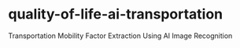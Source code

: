 # quality-of-life-ai-transportation
Transportation Mobility Factor Extraction Using AI Image Recognition
